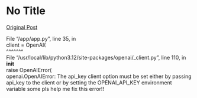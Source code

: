 # No Title

[Original Post](https://discourse.onlinedegree.iitm.ac.in/t/164277/436)

<p>File “/app/app.py”, line 35, in <br>
client = OpenAI(<br>
^^^^^^^<br>
File “/usr/local/lib/python3.12/site-packages/openai/_client.py”, line 110, in <strong>init</strong><br>
raise OpenAIError(<br>
openai.OpenAIError: The api_key client option must be set either by passing api_key to the client or by setting the OPENAI_API_KEY environment variable                                                                              some pls help me fix this error!!</p>